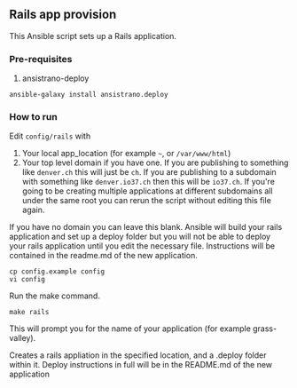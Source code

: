
## Rails app provision

This Ansible script sets up a Rails application.

### Pre-requisites

1. ansistrano-deploy

```
ansible-galaxy install ansistrano.deploy
```

### How to run

Edit `config/rails` with

1) Your local app_location (for example `~`, or `/var/www/html`) 
2) Your top level domain if you have one. If you are publishing to something like `denver.ch` this will just be `ch`. If you are publishing to a subdomain with something like `denver.io37.ch` then this will be `io37.ch`. If you're going to be creating multiple applications at different subdomains all under the same root you can rerun the script without editing this file again.

If you have no domain you can leave this blank. Ansible will build your rails application and set up a deploy folder but you will not be able to deploy your rails application until you edit the necessary file. Instructions will be contained in the readme.md of the new application.

```
cp config.example config
vi config
```

Run the make command.

```
make rails
```

This will prompt you for the name of your application (for example grass-valley).

Creates a rails appliation in the specified location, and a .deploy folder within it. Deploy instructions in full will be in the README.md of the new application
